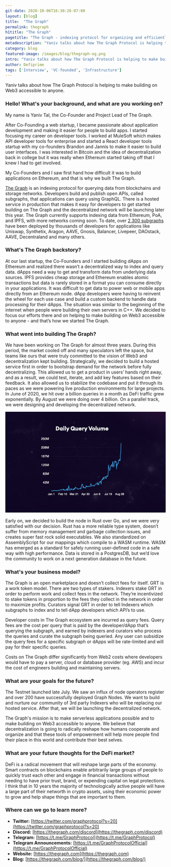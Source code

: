 ```yaml
---
git-date: 2020-10-06T16:30:26-07:00
layout: [blog]
title:  "The Graph"
permalink: thegraph
h1title: "The Graph"
pagetitle: "The Graph - indexing protocol for organizing and efficiently accessing data from blockchains"
metadescription: "Yaniv talks about how The Graph Protocol is helping to make building on Web3 accessible to anyone. The Graph is an indexing protocol for organizing and efficiently accessing data from blockchains and storage networks"
category: blog
featured-image: /images/blog/thegraph-og.png
intro: "Yaniv talks about how The Graph Protocol is helping to make building on Web3 accessible to anyone"
author: Defiprime
tags: ['Interview', 'VC-founded', 'Infrastructure']
---
```

Yaniv talks about how The Graph Protocol is helping to make building on Web3 accessible to anyone.

### Hello! What's your background, and what are you working on?

My name is Yaniv Tal, the Co-Founder and Project Lead of The Graph.

After Co-Founding a web startup, I became passionate about application development and making it easier for people to build apps. I started focusing my career on developer tools. I worked at MuleSoft which makes API developer tools for enterprise and started a React developer tools startup with my co-founders Brandon and Jannis to make it easier to build user interfaces. I was interested in Bitcoin and the idea of decentralization back in college but it was really when Ethereum started taking off that I knew I had to get involved.

My Co-Founders and I saw first hand how difficult it was to build applications on Ethereum, and that is why we built The Graph.

[The Graph](https://thegraph.com/) is an indexing protocol for querying data from blockchains and storage networks. Developers build and publish open APIs, called subgraphs, that applications can query using GraphQL. There is a hosted service in production that makes it easy for developers to get started building on The Graph and the decentralized network will be launching later this year. The Graph currently supports indexing data from Ethereum, PoA, and IPFS, with more networks coming soon. To date, over [2,300 subgraphs](https://thegraph.com/explorer/) have been deployed by thousands of developers for applications like Uniswap, Synthetix, Aragon, AAVE, Gnosis, Balancer, Livepeer, DAOstack, AAVE, Decentraland and many others.


### What's The Graph backstory?

At our last startup, the Co-Founders and I started building dApps on Ethereum and realized there wasn’t a decentralized way to index and query data. dApps need a way to get and transform data from underlying data sources. IPFS provides cheap storage and Ethereum enables atomic transactions but data is rarely stored in a format you can consume directly in your applications. It was difficult to get data to power web or mobile apps directly from an Ethereum node. dApp developers were having to reinvent the wheel for each use case and build a custom backend to handle data processing for their dApps. The situation was similar to the beginning of the internet when people were building their own servers in C++. We decided to focus our efforts there and on helping to make building on Web3 accessible to anyone - and that’s how we started The Graph.


### What went into building The Graph?

We have been working on The Graph for almost three years. During this period, the market cooled off and many speculators left the space, but teams like ours that were truly committed to the vision of Web3 and decentralization kept building. Strategically, we decided to build a hosted service first in order to bootstrap demand for the network before fully decentralizing. This allowed us to get a product in users’ hands right away, and as a result, we could test, iterate, and add key features based on their feedback. It also allowed us to stabilize the codebase and put it through its paces as we were powering live production environments for large projects. In June of 2020, we hit over a billion queries in a month as DeFi traffic grew exponentially. By August we were doing over 4 billion. On a parallel track, we were designing and developing the decentralized network.


![](/images/blog/the-graph/image1.jpg)


Early on, we decided to build the node in Rust over Go, and we were very satisfied with our decision. Rust has a more reliable type system, doesn’t suffer from memory management and garbage collection issues, and creates super fast rock solid executables. We also standardized on AssemblyScript for our mappings which compile to a WASM runtime. WASM has emerged as a standard for safely running user-defined code in a safe way with high performance. Data is stored in a PostgresDB, but we’d love the community to work on a next generation database in the future.


### What's your business model?

The Graph is an open marketplace and doesn’t collect fees for itself. GRT is a work token model. There are two types of stakers. Indexers stake GRT in order to perform work and collect fees in the network. They’re incentivized to stake tokens in proportion to the fees they collect in the network in order to maximize profits. Curators signal GRT in order to tell Indexers which subgraphs to index and to tell dApp developers which API’s to use.

Developer costs in The Graph ecosystem are incurred as query fees. Query fees are the cost per query that is paid by the developer/dApp that’s querying the subgraph, and earned by indexers and curators who process the queries and curate the subgraph being queried. Any user can subsidize the query fees for a specific subgraph or dApps will be rate-limited and will pay for their specific queries.

Costs on The Graph differ significantly from Web2 costs where developers would have to pay a server, cloud or database provider (eg. AWS) and incur the cost of engineers building and maintaining servers.


### What are your goals for the future?

The Testnet launched late July. We saw an influx of node operators register and over 200 have successfully deployed Graph Nodes. We want to build and nurture our community of 3rd party Indexers who will be replacing our hosted service. After that, we will be launching the decentralized network.

The Graph's mission is to make serverless applications possible and to make building on Web3 accessible to anyone. We believe that decentralization is going to radically reshape how humans cooperate and organize and that these tools of empowerment will help more people find their place in this world and contribute their best selves.


### What are your future thoughts for the DeFi market?

DeFi is a radical movement that will reshape large parts of the economy. Smart contracts on blockchains enable arbitrarily large groups of people to quickly trust each other and engage in financial transactions without needing to have prior trust, brand, or expending capital on legal protections. I think that in 10 years the majority of technologically active people will have a large part of their networth in crypto assets, using their economic power to grow and help shape things that are important to them.


### Where can we go to learn more?

- **Twitter:** [https://twitter.com/graphprotocol?s=20](https://twitter.com/graphprotocol?s=20)
- **Discord:** [https://thegraph.com/discord](https://thegraph.com/discord)
- **Telegram:** [https://t.me/GraphProtocol](https://t.me/GraphProtocol)
- **Telegram Announcements:** [https://t.me/GraphProtocolOfficial](https://t.me/GraphProtocolOfficial)
- **Website:** [https://thegraph.com](https://thegraph.com)
- **Blog:** [https://thegraph.com/blog/](https://thegraph.com/blog/)
